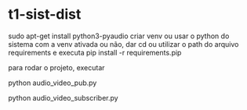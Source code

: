 # t1-sist-dist
sudo apt-get install python3-pyaudio
criar venv ou usar o python do sistema
com a venv ativada ou não, dar cd ou utilizar o path do arquivo requirements e executa
pip install -r requirements.pip

para rodar o projeto, executar 

python audio_video_pub.py

python audio_video_subscriber.py 
